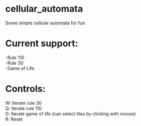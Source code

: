 # cellular_automata
Some simple cellular automata for fun

# Current support:
  -Rule 110\
  -Rule 30\
  -Game of Life
  
# Controls:
  W: Iterate rule 30 \
  Q: Iterate rule 110 \
  G: Iterate game of life (can select tiles by clicking with mouse) \
  R: Reset
